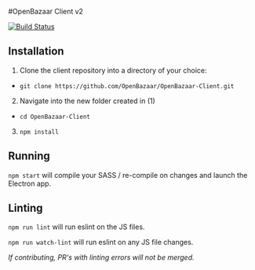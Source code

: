 #OpenBazaar Client v2

[![Build Status](https://travis-ci.org/OpenBazaar/OpenBazaar-Client.svg)](https://travis-ci.org/OpenBazaar/OpenBazaar-Client)

Installation
------------

1. Clone the client repository into a directory of your choice:
  - `git clone https://github.com/OpenBazaar/OpenBazaar-Client.git`
2. Navigate into the new folder created in (1)
  - `cd OpenBazaar-Client`
3. `npm install`

Running
-------

`npm start` will compile your SASS / re-compile on changes and launch the Electron app.

Linting
-------
`npm run lint` will run eslint on the JS files.

`npm run watch-lint` will run eslint on any JS file changes.

_If contributing, PR's with linting errors will not be merged._
